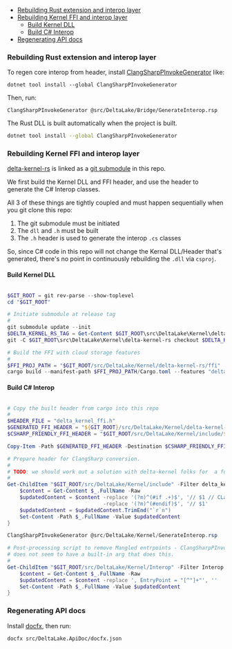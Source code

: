 - [Rebuilding Rust extension and interop layer](#rebuilding-rust-extension-and-interop-layer)
- [Rebuilding Kernel FFI and interop layer](#rebuilding-kernel-ffi-and-interop-layer)
  - [Build Kernel DLL](#build-kernel-dll)
  - [Build C# Interop](#build-c-interop)
- [Regenerating API docs](#regenerating-api-docs)

### Rebuilding Rust extension and interop layer

To regen core interop from header, install
[ClangSharpPInvokeGenerator](https://github.com/dotnet/ClangSharp#generating-bindings) like:

    dotnet tool install --global ClangSharpPInvokeGenerator

Then, run:

    ClangSharpPInvokeGenerator @src/DeltaLake/Bridge/GenerateInterop.rsp

The Rust DLL is built automatically when the project is built.

```bash
dotnet tool install --global ClangSharpPInvokeGenerator
```

### Rebuilding Kernel FFI and interop layer

[delta-kernel-rs](https://github.com/delta-incubator/delta-kernel-rs) is linked as a [git submodule](https://git-scm.com/book/en/v2/Git-Tools-Submodules) in this repo. 

We first build the Kernel DLL and FFI header, and use the header to generate the C# Interop classes.

All 3 of these things are tightly coupled and must happen sequentially when you git clone this repo:

1. The git submodule must be initiated
2. The `dll` and `.h` must be built
3. The `.h` header is used to generate the interop `.cs` classes

So, since C# code in this repo will not change the Kernal DLL/Header that's generated, there's no point in continuously rebuilding the `.dll` via `csproj`.

#### Build Kernel DLL

```powershell

$GIT_ROOT = git rev-parse --show-toplevel
cd "$GIT_ROOT"

# Initiate submodule at release tag
#
git submodule update --init
$DELTA_KERNEL_RS_TAG = Get-Content $GIT_ROOT\src\DeltaLake\Kernel\delta-kernel-rs.version.txt
git -C $GIT_ROOT\src\DeltaLake\Kernel\delta-kernel-rs checkout $DELTA_KERNEL_RS_TAG

# Build the FFI with cloud storage features
#
$FFI_PROJ_PATH = "$GIT_ROOT/src/DeltaLake/Kernel/delta-kernel-rs/ffi"
cargo build --manifest-path $FFI_PROJ_PATH/Cargo.toml --features "delta_kernel/cloud"

```

#### Build C# Interop

```powershell

# Copy the built header from cargo into this repo
#
$HEADER_FILE = "delta_kernel_ffi.h"
$GENERATED_FFI_HEADER = "${GIT_ROOT}/src/DeltaLake/Kernel/delta-kernel-rs/target/ffi-headers/${HEADER_FILE}"
$CSHARP_FRIENDLY_FFI_HEADER = "$GIT_ROOT/src/DeltaLake/Kernel/include/${HEADER_FILE}"

Copy-Item -Path $GENERATED_FFI_HEADER -Destination $CSHARP_FRIENDLY_FFI_HEADER -Force

# Prepare header for ClangSharp conversion.
#
# TODO: we should work out a solution with delta-kernel folks for  a future release.
#
Get-ChildItem "$GIT_ROOT/src/DeltaLake/Kernel/include" -Filter delta_kernel_ffi.h -Recurse | ForEach-Object {
    $content = Get-Content $_.FullName -Raw
    $updatedContent = $content -replace '(?m)^(#if .+)$', '// $1 // CLangSharp does not support build time feature flags, meaning C# won`t have the class, so we comment them out' `
                               -replace '(?m)^(#endif)$', '// $1'
    $updatedContent = $updatedContent.TrimEnd("`r`n")
    Set-Content -Path $_.FullName -Value $updatedContent
}

ClangSharpPInvokeGenerator @src/DeltaLake/Kernel/GenerateInterop.rsp

# Post-processing script to remove Mangled entrpoints - ClangSharpPInvokeGenerator
# does not seem to have a built-in arg that does this.
#
Get-ChildItem "$GIT_ROOT/src/DeltaLake/Kernel/Interop" -Filter Interop.cs -Recurse | ForEach-Object {
    $content = Get-Content $_.FullName -Raw
    $updatedContent = $content -replace ', EntryPoint = "[^"]+"', ''
    Set-Content -Path $_.FullName -Value $updatedContent
}
```

### Regenerating API docs

Install [docfx](https://dotnet.github.io/docfx/), then run:

    docfx src/DeltaLake.ApiDoc/docfx.json
